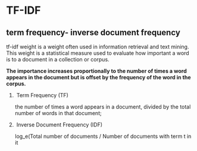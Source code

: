 # TF-IDF

## term frequency- inverse document frequency

 tf-idf weight is a weight often used in information retrieval and text mining. This weight is a statistical measure used to evaluate how important a word is to a document in a collection or corpus.

**The importance increases proportionally to the number of times a word appears in the document but is offset by the frequency of the word in the corpus.**

1. ​	 Term Frequency (TF) 

    the number of times a word appears in a document, divided by the total number of words in that document; 

2. ​      Inverse Document Frequency (IDF) 

    log_e(Total number of documents / Number of documents with term t in it 